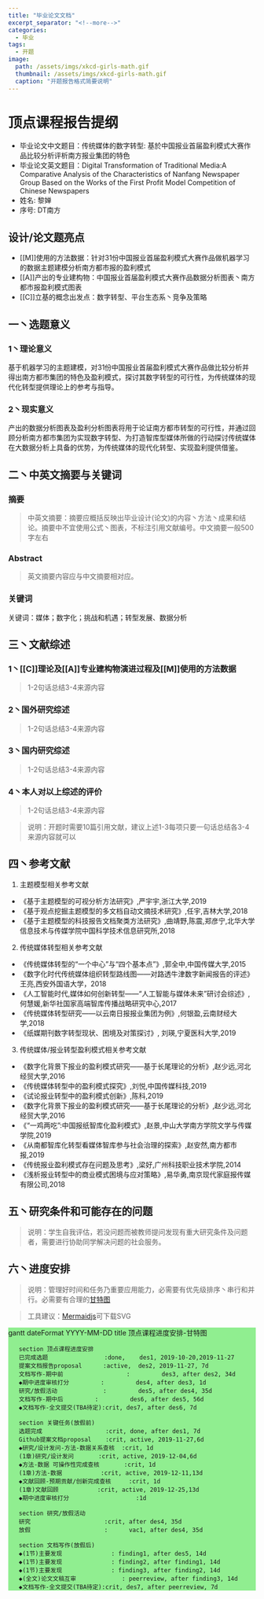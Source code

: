 ```yaml
---
title: "毕业论文文档"
excerpt_separator: "<!--more-->"
categories:
  - 毕业
tags:
  - 开题
image: 
  path: /assets/imgs/xkcd-girls-math.gif
  thumbnail: /assets/imgs/xkcd-girls-math.gif
  caption: "开题报告格式简要说明"
---
```

<script src='https://unpkg.com/mermaid@8.4.2/dist/mermaid.min.js'></script>
<script>mermaid.initialize({startOnLoad:true});</script>


# 顶点课程报告提纲

* 毕业论文中文题目：传统媒体的数字转型: 基於中国报业首届盈利模式大赛作品比较分析评析南方报业集团的特色
* 毕业论文英文题目：Digital Transformation of Traditional Media:A Comparative Analysis of the Characteristics of Nanfang Newspaper Group Based on the Works of the First Profit Model Competition of Chinese Newspapers
* 姓名: 黎婵
* 序号: DT南方
<!--more-->

## 设计/论文题亮点

* [[M]]使用的方法数据：针对31份中国报业首届盈利模式大赛作品做机器学习的数据主题建模分析南方都市报的盈利模式
* [[A]]产出的专业建构物：中国报业首届盈利模式大赛作品数据分析图表丶南方都市报盈利模式图表
* [[C]]立基的概念出发点：数字转型、平台生态系丶竞争及策略

## 一丶选题意义
### 1丶理论意义
基于机器学习的主题建模，对31份中国报业首届盈利模式大赛作品做比较分析并得出南方都市集团的特色及盈利模式，探讨其数字转型的可行性，为传统媒体的现代化转型提供理论上的参考与指导。

### 2丶现实意义
产出的数据分析图表及盈利分析图表将用于论证南方都市转型的可行性，并通过回顾分析南方都市集团为实现数字转型、为打造智库型媒体所做的行动探讨传统媒体在大数据分析上具备的优势，为传统媒体的现代化转型、实现盈利提供借鉴。

## 二丶中英文摘要与关键词

### 摘要
> 中英文摘要：摘要应概括反映出毕业设计(论文)的内容丶方法丶成果和结论。摘要中不宜使用公式丶图表，不标注引用文献编号。中文摘要一般500字左右
 
### Abstract

> 英文摘要内容应与中文摘要相对应。

### 关键词

关键词：媒体；数字化；挑战和机遇；转型发展、数据分析

## 三丶文献综述

### 1丶[[C]]理论及[[A]]专业建构物演进过程及[[M]]使用的方法数据

> 1-2句话总结3-4来源内容

### 2丶国外研究综述

> 1-2句话总结3-4来源内容

### 3丶国内研究综述

> 1-2句话总结3-4来源内容

### 4丶本人对以上综述的评价

> 1-2句话总结3-4来源内容

> 说明：开题时需要10篇引用文献，建议上述1-3每项只要一句话总结各3-4来源内容就可以


## 四丶参考文献
1. 主题模型相关参考文献
* 《基于主题模型的可视分析方法研究》,严宇宇,浙江大学,2019
* 《基于观点挖掘主题模型的多文档自动文摘技术研究》,任宇,吉林大学,2018
* 《基于主题模型的科技报告文档聚类方法研究》,曲靖野,陈震,郑彦宁,北华大学信息技术与传媒学院中国科学技术信息研究所,2018
2. 传统媒体转型相关参考文献
* 《传统媒体转型的“一个中心”与“四个基本点”》,郭全中,中国传媒大学,2015
* 《数字化时代传统媒体组织转型路线图——对路透牛津数字新闻报告的评述》王亮,西安外国语大学，2018
* 《人工智能时代,媒体如何创新转型——“人工智能与媒体未来”研讨会综述》,何慧媛,新华社国家高端智库传播战略研究中心,2017
* 《传统媒体转型研究——以云南日报报业集团为例》,何银盈,云南财经大学,2018
* 《纸媒期刊数字转型现状、困境及对策探讨》,	刘瑛,宁夏医科大学,2019
3. 传统媒体/报业转型盈利模式相关参考文献
* 《数字化背景下报业的盈利模式研究——基于长尾理论的分析》,赵少远,河北经贸大学,2016
* 《传统媒体转型中的盈利模式探究》,刘悦,中国传媒科技,2019
* 《试论报业转型中的盈利模式创新》,陈科,2019
* 《数字化背景下报业的盈利模式研究——基于长尾理论的分析》,赵少远,河北经贸大学,2016
* 《“一鸡两吃”:中国报纸智库化盈利模式》,赵景,中山大学南方学院文学与传媒学院,2019
* 《从南都智库化转型看媒体智库参与社会治理的探索》,赵安然,南方都市报,2019
* 《传统报业盈利模式存在问题及思考》,梁好,广州科技职业技术学院,2014
* 《浅析报业转型中的商业模式困境与应对策略》,易华勇,南京现代家庭报传媒有限公司,2018

## 五丶研究条件和可能存在的问题
> 说明：学生自我评估，若没问题而被教师提问发现有重大研究条件及问题者，需要进行协助同学解决问题的社会服务。

## 六丶进度安排
> 说明：管理好时间和任务乃重要应用能力，必需要有优先级排序丶串行和并行。必需要有合理的[甘特图](https://www.mindtheproduct.com/tame-your-roadmap/)

> 工具建议：[Mermaidjs](https://mermaidjs.github.io/mermaid-live-editor/)可下载SVG
 
<div class="mermaid" style="background-color:lightgreen;"> 
gantt
       dateFormat  YYYY-MM-DD
       title 顶点课程进度安排-甘特图

       section 顶点课程进度安排
       已完成选题                :done,    des1, 2019-10-20,2019-11-27
       提案文档报告proposal      :active,  des2, 2019-11-27, 7d
       文档写作-期中前                  :         des3, after des2, 34d
       ◆期中进度审核打分         :         des4, after des3, 1d
       研究/放假活动             :         des5, after des4, 35d
       文档写作-期中后         :         des6, after des5, 56d
       ◆文档写作-全文提交(TBA待定):crit, des7, after des6, 7d

       section 关键任务(放假前)
       选题完成                  :crit, done, after des1, 7d
       Github提案文档proposal    :crit, active, 2019-11-27,6d
       ◆研究/设计发问-方法-数据关系查核  :crit, 1d
       (1章)研究/设计发问       :crit, active, 2019-12-04,6d
       ◆方法-数据 可操作性完成查核       :crit, 1d
       (1章)方法-数据           :crit, active, 2019-12-11,13d
       ◆文献回顾-预期贡献/创新完成查核     :crit, 1d
       (1章)文献回顾           :crit, active, 2019-12-25,13d
       ◆期中进度审核打分                   :1d

       section 研究/放假活动
       研究                     :crit, after des4, 35d
       放假                     :      vac1, after des4, 35d

       section 文档写作(放假后)
       ◆(1节)主要发现              : finding1, after des5, 14d
       ◆(1节)主要发现              : finding2, after finding1, 14d
       ◆(1节)主要发现              : finding3, after finding2, 14d
       ◆(全文)论文文稿互审             : peerreview, after finding3, 14d
       ◆文档写作-全文提交(TBA待定):crit, des7, after peerreview, 7d


</div>
